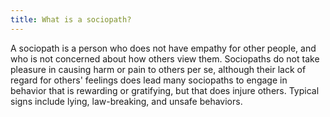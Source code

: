 ```yaml
---
title: What is a sociopath?
---
```


A sociopath is a person who does not have empathy for other people, and who is not concerned about how others view them. Sociopaths do not take pleasure in causing harm or pain to others per se, although their lack of regard for others' feelings does lead many sociopaths to engage in behavior that is rewarding or gratifying, but that does injure others. Typical signs include lying, law-breaking, and unsafe behaviors.